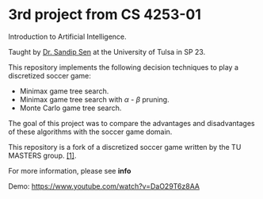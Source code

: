 # 3rd project from CS 4253-01
Introduction to Artificial Intelligence.

Taught by [Dr. Sandip Sen](https://engineering.utulsa.edu/computer-science/faculty/profile/sandip-sen/) at the University of Tulsa in SP 23.

This repository implements the following decision techniques to play a discretized soccer game:
 - Minimax game tree search.
 - Minimax game tree search with $\alpha$ - $\beta$ pruning.
 - Monte Carlo game tree search.

The goal of this project was to compare the advantages and disadvantages of these algorithms with the soccer game domain.

This repository is a fork of a discretized soccer game written by the TU MASTERS group. [[1]](https://github.com/TUmasters/cs4253).

For more information, please see __info__

Demo:
https://www.youtube.com/watch?v=DaO29T6z8AA
